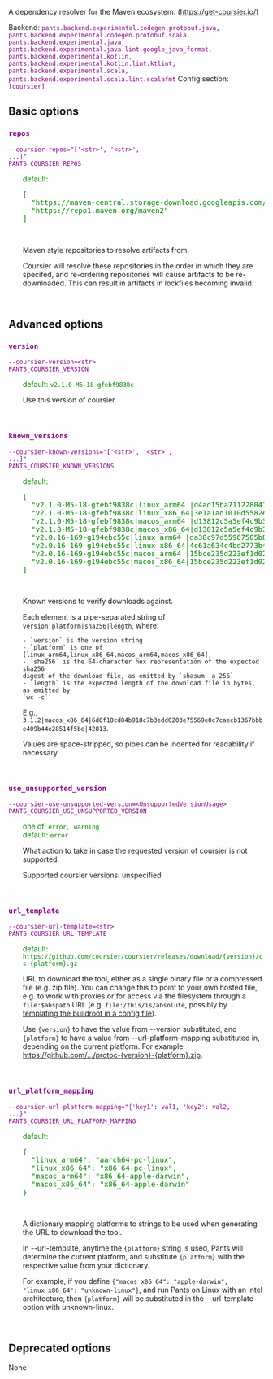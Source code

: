 
A dependency resolver for the Maven ecosystem. (https://get-coursier.io/)

Backend: <span style="color: purple"><code>pants.backend.experimental.codegen.protobuf.java, pants.backend.experimental.codegen.protobuf.scala, pants.backend.experimental.java, pants.backend.experimental.java.lint.google_java_format, pants.backend.experimental.kotlin, pants.backend.experimental.kotlin.lint.ktlint, pants.backend.experimental.scala, pants.backend.experimental.scala.lint.scalafmt</code></span>
Config section: <span style="color: purple"><code>[coursier]</code></span>

## Basic options

<div style="color: purple">

### `repos`

  <code>--coursier-repos=&quot;['&lt;str&gt;', '&lt;str&gt;', ...]&quot;</code><br>
  <code>PANTS_COURSIER_REPOS</code><br>
</div>
<div style="padding-left: 2em;">
<span style="color: green">default: <pre>[
  "https://maven-central.storage-download.googleapis.com/maven2",
  "https://repo1.maven.org/maven2"
]</pre></span>

<br>

Maven style repositories to resolve artifacts from.

Coursier will resolve these repositories in the order in which they are specifed, and re-ordering repositories will cause artifacts to be re-downloaded. This can result in artifacts in lockfiles becoming invalid.
</div>
<br>


## Advanced options

<div style="color: purple">

### `version`

  <code>--coursier-version=&lt;str&gt;</code><br>
  <code>PANTS_COURSIER_VERSION</code><br>
</div>
<div style="padding-left: 2em;">
<span style="color: green">default: <code>v2.1.0-M5-18-gfebf9838c</code></span>

<br>

Use this version of coursier.
</div>
<br>

<div style="color: purple">

### `known_versions`

  <code>--coursier-known-versions=&quot;['&lt;str&gt;', '&lt;str&gt;', ...]&quot;</code><br>
  <code>PANTS_COURSIER_KNOWN_VERSIONS</code><br>
</div>
<div style="padding-left: 2em;">
<span style="color: green">default: <pre>[
  "v2.1.0-M5-18-gfebf9838c|linux&lowbar;arm64 |d4ad15ba711228041ad8a46d848c83c8fbc421d7b01c415d8022074dd609760f|19264005",
  "v2.1.0-M5-18-gfebf9838c|linux&lowbar;x86&lowbar;64|3e1a1ad1010d5582e9e43c5a26b273b0147baee5ebd27d3ac1ab61964041c90b|19551533",
  "v2.1.0-M5-18-gfebf9838c|macos&lowbar;arm64 |d13812c5a5ef4c9b3e25cc046d18addd09bacd149f95b20a14e4d2a73e358ecf|18826510",
  "v2.1.0-M5-18-gfebf9838c|macos&lowbar;x86&lowbar;64|d13812c5a5ef4c9b3e25cc046d18addd09bacd149f95b20a14e4d2a73e358ecf|18826510",
  "v2.0.16-169-g194ebc55c|linux&lowbar;arm64 |da38c97d55967505b8454c20a90370c518044829398b9bce8b637d194d79abb3|18114472",
  "v2.0.16-169-g194ebc55c|linux&lowbar;x86&lowbar;64|4c61a634c4bd2773b4543fe0fc32210afd343692891121cddb447204b48672e8|18486946",
  "v2.0.16-169-g194ebc55c|macos&lowbar;arm64 |15bce235d223ef1d022da30b67b4c64e9228d236b876c834b64e029bbe824c6f|17957182",
  "v2.0.16-169-g194ebc55c|macos&lowbar;x86&lowbar;64|15bce235d223ef1d022da30b67b4c64e9228d236b876c834b64e029bbe824c6f|17957182"
]</pre></span>

<br>


Known versions to verify downloads against.

Each element is a pipe-separated string of `version|platform|sha256|length`, where:

    - `version` is the version string
    - `platform` is one of [linux_arm64,linux_x86_64,macos_arm64,macos_x86_64],
    - `sha256` is the 64-character hex representation of the expected sha256
    digest of the download file, as emitted by `shasum -a 256`
    - `length` is the expected length of the download file in bytes, as emitted by
    `wc -c`

E.g., `3.1.2|macos_x86_64|6d0f18cd84b918c7b3edd0203e75569e0c7caecb1367bbbe409b44e28514f5be|42813`.

Values are space-stripped, so pipes can be indented for readability if necessary.

</div>
<br>

<div style="color: purple">

### `use_unsupported_version`

  <code>--coursier-use-unsupported-version=&lt;UnsupportedVersionUsage&gt;</code><br>
  <code>PANTS_COURSIER_USE_UNSUPPORTED_VERSION</code><br>
</div>
<div style="padding-left: 2em;">
<span style="color: green">one of: <code>error, warning</code></span><br>
<span style="color: green">default: <code>error</code></span>

<br>


What action to take in case the requested version of coursier is not supported.

Supported coursier versions: unspecified

</div>
<br>

<div style="color: purple">

### `url_template`

  <code>--coursier-url-template=&lt;str&gt;</code><br>
  <code>PANTS_COURSIER_URL_TEMPLATE</code><br>
</div>
<div style="padding-left: 2em;">
<span style="color: green">default: <code>https://github.com/coursier/coursier/releases/download/{version}/cs-{platform}.gz</code></span>

<br>

URL to download the tool, either as a single binary file or a compressed file (e.g. zip file). You can change this to point to your own hosted file, e.g. to work with proxies or for access via the filesystem through a `file:$abspath` URL (e.g. `file:/this/is/absolute`, possibly by [templating the buildroot in a config file](https://www.pantsbuild.org/v2.16/docs/options#config-file-entries)).

Use `{version}` to have the value from --version substituted, and `{platform}` to have a value from --url-platform-mapping substituted in, depending on the current platform. For example, https://github.com/.../protoc-{version}-{platform}.zip.
</div>
<br>

<div style="color: purple">

### `url_platform_mapping`

  <code>--coursier-url-platform-mapping=&quot;{'key1': val1, 'key2': val2, ...}&quot;</code><br>
  <code>PANTS_COURSIER_URL_PLATFORM_MAPPING</code><br>
</div>
<div style="padding-left: 2em;">
<span style="color: green">default: <pre>{
  "linux&lowbar;arm64": "aarch64-pc-linux",
  "linux&lowbar;x86&lowbar;64": "x86&lowbar;64-pc-linux",
  "macos&lowbar;arm64": "x86&lowbar;64-apple-darwin",
  "macos&lowbar;x86&lowbar;64": "x86&lowbar;64-apple-darwin"
}</pre></span>

<br>

A dictionary mapping platforms to strings to be used when generating the URL to download the tool.

In --url-template, anytime the `{platform}` string is used, Pants will determine the current platform, and substitute `{platform}` with the respective value from your dictionary.

For example, if you define `{"macos_x86_64": "apple-darwin", "linux_x86_64": "unknown-linux"}`, and run Pants on Linux with an intel architecture, then `{platform}` will be substituted in the --url-template option with unknown-linux.
</div>
<br>


## Deprecated options

None


